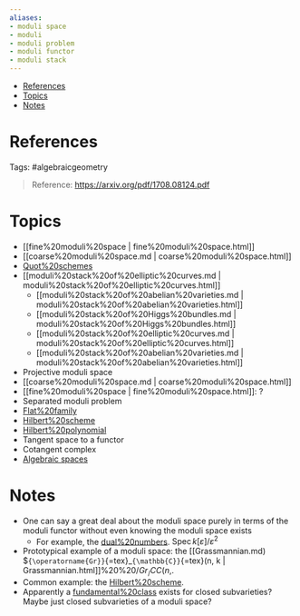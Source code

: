 ```yaml
---
aliases:
- moduli space
- moduli
- moduli problem
- moduli functor
- moduli stack
---
```


-   [References](#references)
-   [Topics](#topics)
-   [Notes](#notes)














References
==========

Tags: \#algebraicgeometry

> Reference: https://arxiv.org/pdf/1708.08124.pdf

Topics
======

-   [[fine%20moduli%20space | fine%20moduli%20space.html]]
-   [[coarse%20moduli%20space.md | coarse%20moduli%20space.html]]
-   [Quot%20schemes](Quot%20schemes)
-   [[moduli%20stack%20of%20elliptic%20curves.md | moduli%20stack%20of%20elliptic%20curves.html]]
    -   [[moduli%20stack%20of%20abelian%20varieties.md | moduli%20stack%20of%20abelian%20varieties.html]]
    -   [[moduli%20stack%20of%20Higgs%20bundles.md | moduli%20stack%20of%20Higgs%20bundles.html]]
    -   [[moduli%20stack%20of%20elliptic%20curves.md | moduli%20stack%20of%20elliptic%20curves.html]]
    -   [[moduli%20stack%20of%20abelian%20varieties.md | moduli%20stack%20of%20abelian%20varieties.html]]
-   Projective moduli space
-   [[coarse%20moduli%20space.md | coarse%20moduli%20space.html]]
-   [[fine%20moduli%20space | fine%20moduli%20space.html]]: ?
-   Separated moduli problem
-   [Flat%20family](Flat%20family)
-   [Hilbert%20scheme](Hilbert%20scheme)
-   [Hilbert%20polynomial](Hilbert%20polynomial)
-   Tangent space to a functor
-   Cotangent complex
-   [Algebraic spaces](Algebraic%20spaces)

Notes
=====

-   One can say a great deal about the moduli space purely in terms of the moduli functor without even knowing the moduli space exists
    -   For example, the [dual%20numbers](dual%20numbers). $\operatorname{Spec}k{ [{\varepsilon}] / {\varepsilon}^2 }$
-   Prototypical example of a moduli space: the [[Grassmannian.md) \$`{\operatorname{Gr}}`{=tex}\_`{\mathbb{C}}`{=tex}(n, k | Grassmannian.html]]%20%20$/Gr_/CC(n,%20k)$.
-   Common example: the [Hilbert%20scheme](Hilbert%20scheme).
-   Apparently a [fundamental%20class](fundamental%20class) exists for closed subvarieties? Maybe just closed subvarieties of a moduli space?
